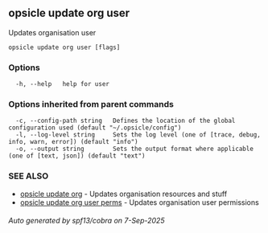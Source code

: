 ## opsicle update org user

Updates organisation user

```
opsicle update org user [flags]
```

### Options

```
  -h, --help   help for user
```

### Options inherited from parent commands

```
  -c, --config-path string   Defines the location of the global configuration used (default "~/.opsicle/config")
  -l, --log-level string     Sets the log level (one of [trace, debug, info, warn, error]) (default "info")
  -o, --output string        Sets the output format where applicable (one of [text, json]) (default "text")
```

### SEE ALSO

* [opsicle update org](cli/opsicle_update_org.md)	 - Updates organisation resources and stuff
* [opsicle update org user perms](cli/opsicle_update_org_user_perms.md)	 - Updates organisation user permissions

###### Auto generated by spf13/cobra on 7-Sep-2025
